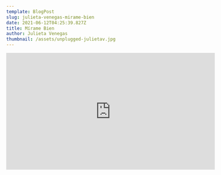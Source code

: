 ```yaml
---
template: BlogPost
slug: julieta-venegas-mirame-bien
date: 2021-06-12T04:25:39.827Z
title: Mírame Bien
author: Julieta Venegas
thumbnail: /assets/unplugged-julietav.jpg
---
```

<iframe width="560" height="315" src="https://www.youtube.com/embed/tC_p0KJCNow" frameborder="0" allow="accelerometer; autoplay; encrypted-media; gyroscope; picture-in-picture" allowfullscreen></iframe>